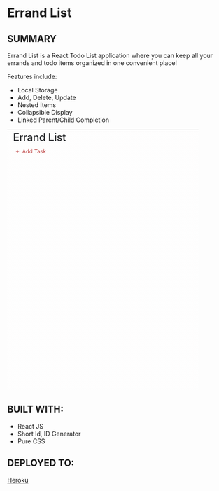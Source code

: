 # Errand List

## SUMMARY

Errand List is a React Todo List application where you can keep all your errands and todo items organized in one convenient place!

Features include:

* Local Storage
* Add, Delete, Update
* Nested Items
* Collapsible Display
* Linked Parent/Child Completion


![Todo Gif](./public/images/appGif.gif)

## BUILT WITH:

* React JS
* Short Id, ID Generator
* Pure CSS


## DEPLOYED TO:
[Heroku](https://errand-list.herokuapp.com)